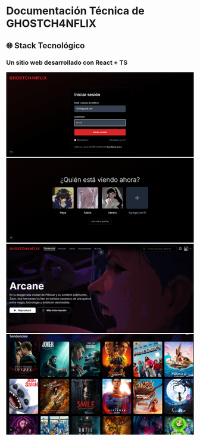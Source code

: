 # Documentación Técnica de GHOSTCH4NFLIX

## 🌐 Stack Tecnológico

### Un sitio web desarrollado con React + TS
![Iniciar Sesión con cualquier correo aleatorio](/public/images/iniciosesion.png)
![Seleccionar o agregar nuevo perfil(puedes subir tu propia foto desde tu ordenador)](/public/images/selecperfil.png)
![Bienvenido a GHOSTCH4NFLIX](/public/images/cap1.png)
![Podrás vizualizar lo que esta dentro de GHOSTCH4NFLIX, aqunque aún hay mucho por mejorar y agregar!](/public/images/cap2.png)

